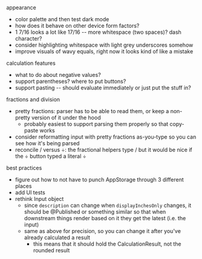 appearance
- color palette and then test dark mode
- how does it behave on other device form factors?
- 1 7/16 looks a lot like 17/16 -- more whitespace (two spaces)? dash character?
- consider highlighting whitespace with light grey underscores somehow
- improve visuals of wavy equals, right now it looks kind of like a mistake

calculation features
- what to do about negative values?
- support parentheses? where to put buttons?
- support pasting -- should evaluate immediately or just put the stuff in?

fractions and division
- pretty fractions: parser has to be able to read them, or keep a non-pretty version of it under the hood
    - probably easiest to support parsing them properly so that copy-paste works
- consider reformatting input with pretty fractions as-you-type so you can see how it's being parsed
- reconcile / versus ÷: the fractional helpers type / but it would be nice if the ÷ button typed a literal ÷

best practices
- figure out how to not have to punch AppStorage through 3 different places
- add UI tests
- rethink Input object
    - since `description` can change when `displayInchesOnly` changes, it should be @Published or something similar so that when downstream things render based on it they get the latest (i.e. the input)
    - same as above for precision, so you can change it after you've already calculated a result
        - this means that it should hold the CalculationResult, not the rounded result
